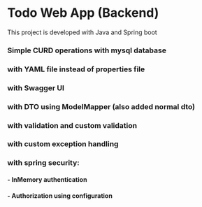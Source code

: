 # Todo Web App (Backend)
This project is developed with Java and Spring boot

### Simple CURD operations with mysql database
### with YAML file instead of properties file
### with Swagger UI 
### with DTO using ModelMapper (also added normal dto)
### with validation and custom validation
### with custom exception handling 
### with spring security:
#### - InMemory authentication
#### - Authorization using configuration


